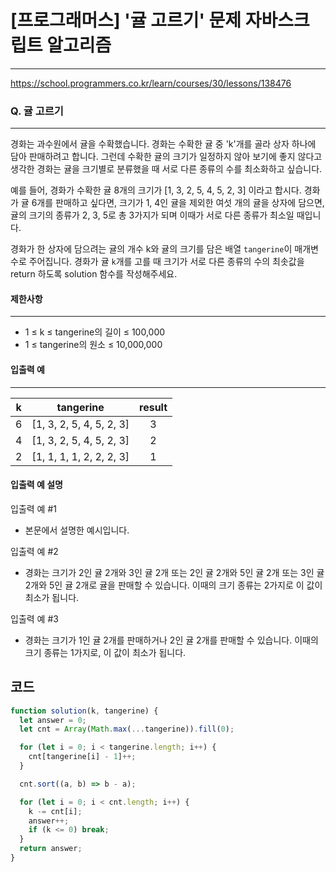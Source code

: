# [프로그래머스] '귤 고르기' 문제 자바스크립트 알고리즘

---

https://school.programmers.co.kr/learn/courses/30/lessons/138476

### Q. 귤 고르기

---

경화는 과수원에서 귤을 수확했습니다. 경화는 수확한 귤 중 'k'개를 골라 상자 하나에 담아 판매하려고 합니다. 그런데 수확한 귤의 크기가 일정하지 않아 보기에 좋지 않다고 생각한 경화는 귤을 크기별로 분류했을 때 서로 다른 종류의 수를 최소화하고 싶습니다.

예를 들어, 경화가 수확한 귤 8개의 크기가 [1, 3, 2, 5, 4, 5, 2, 3] 이라고 합시다. 경화가 귤 6개를 판매하고 싶다면, 크기가 1, 4인 귤을 제외한 여섯 개의 귤을 상자에 담으면, 귤의 크기의 종류가 2, 3, 5로 총 3가지가 되며 이때가 서로 다른 종류가 최소일 때입니다.

경화가 한 상자에 담으려는 귤의 개수 k와 귤의 크기를 담은 배열 `tangerine`이 매개변수로 주어집니다. 경화가 귤 `k`개를 고를 때 크기가 서로 다른 종류의 수의 최솟값을 return 하도록 solution 함수를 작성해주세요.

#### 제한사항

---

- 1 ≤ k ≤ tangerine의 길이 ≤ 100,000
- 1 ≤ tangerine의 원소 ≤ 10,000,000

#### 입출력 예

---

|  k  |        tangerine         | result |
| :-: | :----------------------: | :----: |
|  6  | [1, 3, 2, 5, 4, 5, 2, 3] |   3    |
|  4  | [1, 3, 2, 5, 4, 5, 2, 3] |   2    |
|  2  | [1, 1, 1, 1, 2, 2, 2, 3] |   1    |

#### 입출력 예 설명

입출력 예 #1

- 본문에서 설명한 예시입니다.

입출력 예 #2

- 경화는 크기가 2인 귤 2개와 3인 귤 2개 또는 2인 귤 2개와 5인 귤 2개 또는 3인 귤 2개와 5인 귤 2개로 귤을 판매할 수 있습니다. 이때의 크기 종류는 2가지로 이 값이 최소가 됩니다.

입출력 예 #3

- 경화는 크기가 1인 귤 2개를 판매하거나 2인 귤 2개를 판매할 수 있습니다. 이때의 크기 종류는 1가지로, 이 값이 최소가 됩니다.

## 코드

```js
function solution(k, tangerine) {
  let answer = 0;
  let cnt = Array(Math.max(...tangerine)).fill(0);

  for (let i = 0; i < tangerine.length; i++) {
    cnt[tangerine[i] - 1]++;
  }

  cnt.sort((a, b) => b - a);

  for (let i = 0; i < cnt.length; i++) {
    k -= cnt[i];
    answer++;
    if (k <= 0) break;
  }
  return answer;
}
```
